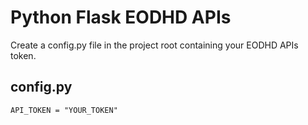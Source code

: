 # Python Flask EODHD APIs

Create a config.py file in the project root containing your EODHD APIs token.

## config.py

    API_TOKEN = "YOUR_TOKEN"
